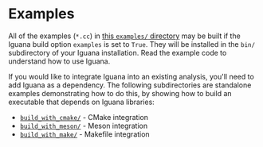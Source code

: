 # Examples

All of the examples (`*.cc`) in [this `examples/` directory](/examples) may be built if the Iguana build
option `examples` is set to `True`. They will be installed in the `bin/`
subdirectory of your Iguana installation. Read the example code to understand how to use Iguana.

If you would like to integrate Iguana into an existing analysis, you'll need
to add Iguana as a dependency. The following subdirectories are
standalone examples demonstrating how to do this, by showing how to build an
executable that depends on Iguana libraries:
- [`build_with_cmake/`](build_with_cmake) - CMake integration
- [`build_with_meson/`](build_with_meson) - Meson integration
- [`build_with_make/`](build_with_make) - Makefile integration
